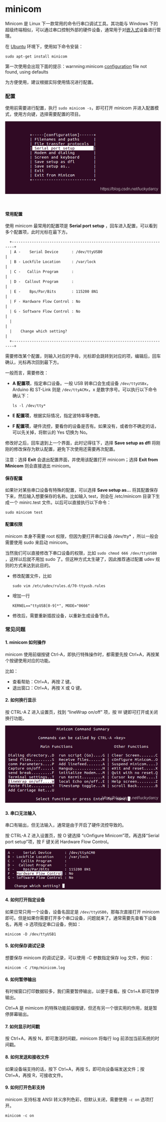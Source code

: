 # minicom

Minicom 是 Linux 下一款常用的命令行串口调试工具。其功能与 Windows 下的超级终端相似，可以通过串口控制外部的硬件设备，通常用于对[嵌入式](https://so.csdn.net/so/search?q=%E5%B5%8C%E5%85%A5%E5%BC%8F&spm=1001.2101.3001.7020)设备进行管理。

在 [Ubuntu](https://so.csdn.net/so/search?q=Ubuntu&spm=1001.2101.3001.7020) 环境下，使用如下命令安装：

```shell
sudo apt-get install minicom
```

第一次使用会出现下面的提示：warnning:minicom [configuration](https://so.csdn.net/so/search?q=configuration&spm=1001.2101.3001.7020) file not found, using defaults

为方便使用，建议根据实际使用情况进行配置。

### 配置

使用前需要进行配置，执行 `sudo minicom -s`​，即可打开 minicom 并进入配置模式，使用方向键，选择需要配置的项目。

![20200524012541632](assets/20200524012541632-20231222222448-icz23jk.png)

‍

#### 常用配置

使用 minicom 最常用的配置项是 **Serial port setup** ，回车进入配置，可以看到多个配置项，此时光标在最下方。

```shell
  +-----------------------------------------------------------------------+
  | A -    Serial Device      : /dev/ttyUSB0                              |
  | B - Lockfile Location     : /var/lock                                 |
  | C -   Callin Program      :                                           |
  | D -  Callout Program      :                                           |
  | E -    Bps/Par/Bits       : 115200 8N1                                |
  | F - Hardware Flow Control : No                                        |
  | G - Software Flow Control : No                                        |
  |                                                                       |
  |    Change which setting?                                              |
  +-----------------------------------------------------------------------+
```

需要修改某个配置，则输入对应的字母，光标即会跳转到对应的项，编辑后，回车确认，光标再次回到最下方。

一般而言，需要修改：

* **A 配置项**，指定串口设备。一般 USB 转串口会生成设备 `/dev/ttyUSBx`​，Arduino 和 ST-Link 则是 `/dev/ttyACMx`​，x 是数字序号。可以执行以下命令确认下：

  ```shell
  ls -l /dev/tty*
  ```
* **E 配置项**，根据实际情况，指定波特率等参数。
* **F 配置项**，硬件流控，要看你的设备是否有。如果没有，或者你不确定的话，可以先关掉，将默认的 Yes 切换为 No。

修改好之后，回车退到上一个界面，此时记得往下，选择 **Save setup as dfl** 将刚刚的修改保存为默认配置，避免下次使用还需要再次配置。

注意：选择 **Exit** 会退出配置界面，并使用该配置打开 minicom；选择 **Exit from Minicom** 则会直接退出 minicom。

#### 保存配置

如果针对某些串口设备有特殊的配置，可以选择 **Save setup as…**  将其配置保存下来，然后输入想要保存的名称。比如输入 test，则会在 /etc/minicom 目录下生成一个 minirc.test 文件。以后可以直接执行以下命令：

```shell
sudo minicom test
```

#### 配置权限

minicom 本身不需要 root 权限，但因为要打开串口设备 /dev/tty\* ，所以一般会需要使用 sudo 来启动 minicom。

当然我们可以直接修改下串口设备的权限，比如 `sudo chmod 666 /dev/ttyUSB0`​，这样以后就不用加 sudo 了。但这种方式太生硬了，因此推荐通过配置 udev 规则的方式来达到此目的。

* 修改配置文件，比如

  ```shell
  sudo vim /etc/udev/rules.d/70-ttyusb.rules
  ```
* 增加一行

  ```shell
  KERNEL=="ttyUSB[0-9]*", MODE="0666"
  ```
* 修改后，需要重新插拔设备，以重新生成设备节点。

### 常见问题

#### 1\. minicom 如何操作

minicom 使用前缀按键 Ctrl-A，即执行特殊操作时，都需要先按 Ctrl+A，再按某个按键使用对应的功能。

比如：

* 查看帮助：Ctrl+A，再按 Z 键。
* 退出窗口：Ctrl+A，再按 X 或 Q 键。

#### 2\. 如何换行显示

按 CTRL-A Z 进入设置页，找到 “lineWrap on/off” 项，按 W 键即可打开或关闭换行功能。

​​![20200524012607485](assets/20200524012607485-20231222222551-zbu6w1a.png)​​

#### 3\. 串口无法输入

串口有输出，但无法输入，通常是由于开启了硬件流控导致的。

按 CTRL-A Z 进入设置页，按 O 键选择 “cOnfigure Minicom”项，再选择“Serial port setup”项，按 F 键关闭 Hardware Flow Control。

​​![20200524012627946](assets/20200524012627946-20231222222558-9mu7qqi.png)​​

#### 4\. 如何打开指定设备

如果日常只用一个设备，设备名固定是 `/dev/ttyUSB0`​，那每次直接打开 minicom 即可。但是如果你需要打开多个串口设备，问题就来了。通常需要先查看下设备名，再用 `-D`​ 选项指定串口设备，例如：

```shell
minicom -D /dev/ttyUSB1
```

#### 5\. 如何保存调试记录

想要保存 minicom 的调试记录，可以使用 -C 参数指定保存 log 文件，例如：

```shell
minicom -C /tmp/minicom.log
```

#### 6\. 如何暂停输出

有时候窗口打印数据较多，我们需要暂停输出，以便于查看。按 Ctrl+A 即可暂停输出。

Ctrl+A 是 mimicom 的特殊功能前缀按键，但还有另一个很实用的作用，就是暂停屏幕输出。

#### 7\. 如何显示时间戳

按 Ctrl+A，再按 N，即可激活时间戳，minicom 将每行 log 前添加当前系统的时间戳。

#### 8\. 如何发送和接收文件

如果设备端支持的话，按下 Ctrl+A，再按 S，即可向设备端发送文件；按 Ctrl+A，再按 R，可接收文件。

#### 9\. 如何打开色彩支持

minicom 支持标准 ANSI 转义序列色彩，但默认关闭，需要使用 `-c on`​ 选项打开。

```shell
minicom -c on
```
